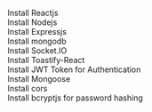 Install Reactjs <br>
Install Nodejs<br>
Install Expressjs <br>
Install mongodb <br>
Install Socket.IO <br>
Install Toastify-React <br>
Install JWT Token for Authentication <br>
Install Mongoose <br>
Install cors <br>
Install bcryptjs for password hashing <br>
